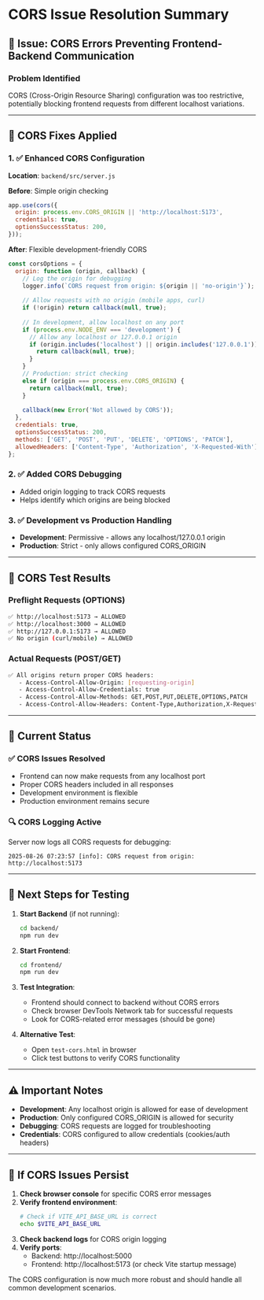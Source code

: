 # CORS Issue Resolution Summary

## 🎯 Issue: CORS Errors Preventing Frontend-Backend Communication

### Problem Identified
CORS (Cross-Origin Resource Sharing) configuration was too restrictive, potentially blocking frontend requests from different localhost variations.

---

## 🔧 **CORS Fixes Applied**

### 1. ✅ Enhanced CORS Configuration
**Location**: `backend/src/server.js`

**Before**: Simple origin checking
```javascript
app.use(cors({
  origin: process.env.CORS_ORIGIN || 'http://localhost:5173',
  credentials: true,
  optionsSuccessStatus: 200,
}));
```

**After**: Flexible development-friendly CORS
```javascript
const corsOptions = {
  origin: function (origin, callback) {
    // Log the origin for debugging
    logger.info(`CORS request from origin: ${origin || 'no-origin'}`);
    
    // Allow requests with no origin (mobile apps, curl)
    if (!origin) return callback(null, true);
    
    // In development, allow localhost on any port
    if (process.env.NODE_ENV === 'development') {
      // Allow any localhost or 127.0.0.1 origin
      if (origin.includes('localhost') || origin.includes('127.0.0.1')) {
        return callback(null, true);
      }
    }
    // Production: strict checking
    else if (origin === process.env.CORS_ORIGIN) {
      return callback(null, true);
    }
    
    callback(new Error('Not allowed by CORS'));
  },
  credentials: true,
  optionsSuccessStatus: 200,
  methods: ['GET', 'POST', 'PUT', 'DELETE', 'OPTIONS', 'PATCH'],
  allowedHeaders: ['Content-Type', 'Authorization', 'X-Requested-With'],
};
```

### 2. ✅ Added CORS Debugging
- Added origin logging to track CORS requests
- Helps identify which origins are being blocked

### 3. ✅ Development vs Production Handling
- **Development**: Permissive - allows any localhost/127.0.0.1 origin
- **Production**: Strict - only allows configured CORS_ORIGIN

---

## 🧪 **CORS Test Results**

### Preflight Requests (OPTIONS)
```bash
✅ http://localhost:5173 → ALLOWED
✅ http://localhost:3000 → ALLOWED  
✅ http://127.0.0.1:5173 → ALLOWED
✅ No origin (curl/mobile) → ALLOWED
```

### Actual Requests (POST/GET)
```bash
✅ All origins return proper CORS headers:
   - Access-Control-Allow-Origin: [requesting-origin]
   - Access-Control-Allow-Credentials: true
   - Access-Control-Allow-Methods: GET,POST,PUT,DELETE,OPTIONS,PATCH
   - Access-Control-Allow-Headers: Content-Type,Authorization,X-Requested-With
```

---

## 🚀 **Current Status**

### ✅ CORS Issues Resolved
- Frontend can now make requests from any localhost port
- Proper CORS headers included in all responses
- Development environment is flexible
- Production environment remains secure

### 🔍 CORS Logging Active
Server now logs all CORS requests for debugging:
```
2025-08-26 07:23:57 [info]: CORS request from origin: http://localhost:5173
```

---

## 🎯 **Next Steps for Testing**

1. **Start Backend** (if not running):
   ```bash
   cd backend/
   npm run dev
   ```

2. **Start Frontend**:
   ```bash
   cd frontend/
   npm run dev
   ```

3. **Test Integration**:
   - Frontend should connect to backend without CORS errors
   - Check browser DevTools Network tab for successful requests
   - Look for CORS-related error messages (should be gone)

4. **Alternative Test**:
   - Open `test-cors.html` in browser
   - Click test buttons to verify CORS functionality

---

## ⚠️ **Important Notes**

- **Development**: Any localhost origin is allowed for ease of development
- **Production**: Only configured CORS_ORIGIN is allowed for security
- **Debugging**: CORS requests are logged for troubleshooting
- **Credentials**: CORS configured to allow credentials (cookies/auth headers)

---

## 🐛 **If CORS Issues Persist**

1. **Check browser console** for specific CORS error messages
2. **Verify frontend environment**:
   ```bash
   # Check if VITE_API_BASE_URL is correct
   echo $VITE_API_BASE_URL
   ```
3. **Check backend logs** for CORS origin logging
4. **Verify ports**:
   - Backend: http://localhost:5000
   - Frontend: http://localhost:5173 (or check Vite startup message)

The CORS configuration is now much more robust and should handle all common development scenarios.